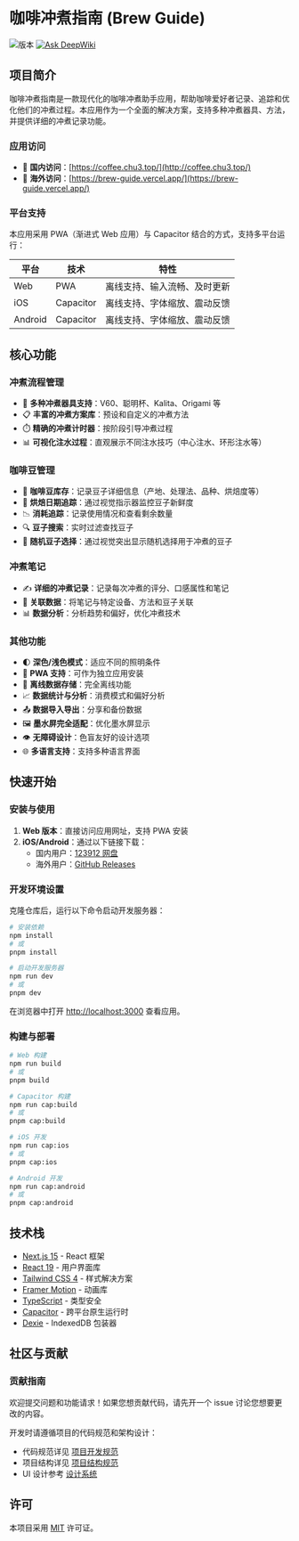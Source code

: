 # 咖啡冲煮指南 (Brew Guide)

![版本](https://img.shields.io/badge/版本-1.3.9-blue)
[![Ask DeepWiki](https://deepwiki.com/badge.svg)](https://deepwiki.com/chu3/brew-guide)

## 项目简介

咖啡冲煮指南是一款现代化的咖啡冲煮助手应用，帮助咖啡爱好者记录、追踪和优化他们的冲煮过程。本应用作为一个全面的解决方案，支持多种冲煮器具、方法，并提供详细的冲煮记录功能。

### 应用访问

- 🔗 **国内访问**：[https://coffee.chu3.top/](http://coffee.chu3.top/)
- 🔗 **海外访问**：[https://brew-guide.vercel.app/](https://brew-guide.vercel.app/)

### 平台支持

本应用采用 PWA（渐进式 Web 应用）与 Capacitor 结合的方式，支持多平台运行：

| 平台 | 技术 | 特性 |
|------|------|------|
| Web | PWA | 离线支持、输入流畅、及时更新 |
| iOS | Capacitor | 离线支持、字体缩放、震动反馈 |
| Android | Capacitor | 离线支持、字体缩放、震动反馈 |

## 核心功能

### 冲煮流程管理

- 🧰 **多种冲煮器具支持**：V60、聪明杯、Kalita、Origami 等
- 📋 **丰富的冲煮方案库**：预设和自定义的冲煮方法
- ⏱️ **精确的冲煮计时器**：按阶段引导冲煮过程
- 📊 **可视化注水过程**：直观展示不同注水技巧（中心注水、环形注水等）

### 咖啡豆管理

- 📝 **咖啡豆库存**：记录豆子详细信息（产地、处理法、品种、烘焙度等）
- 📅 **烘焙日期追踪**：通过视觉指示器监控豆子新鲜度
- 📉 **消耗追踪**：记录使用情况和查看剩余数量
- 🔍 **豆子搜索**：实时过滤查找豆子
- 🎲 **随机豆子选择**：通过视觉突出显示随机选择用于冲煮的豆子

### 冲煮笔记

- ✍️ **详细的冲煮记录**：记录每次冲煮的评分、口感属性和笔记
- 🔄 **关联数据**：将笔记与特定设备、方法和豆子关联
- 📊 **数据分析**：分析趋势和偏好，优化冲煮技术

### 其他功能

- 🌓 **深色/浅色模式**：适应不同的照明条件
- 📱 **PWA 支持**：可作为独立应用安装
- 💾 **离线数据存储**：完全离线功能
- 📈 **数据统计与分析**：消费模式和偏好分析
- 📤 **数据导入导出**：分享和备份数据
- 🖼️ **墨水屏完全适配**：优化墨水屏显示
- 👁️ **无障碍设计**：色盲友好的设计选项
- 🌐 **多语言支持**：支持多种语言界面

## 快速开始

### 安装与使用

1. **Web 版本**：直接访问应用网址，支持 PWA 安装
2. **iOS/Android**：通过以下链接下载：
   - 国内用户：[123912 网盘](https://www.123912.com/s/prGKTd-HpJWA)
   - 海外用户：[GitHub Releases](https://github.com/chu3/brew-guide/releases)

### 开发环境设置

克隆仓库后，运行以下命令启动开发服务器：

```bash
# 安装依赖
npm install
# 或
pnpm install

# 启动开发服务器
npm run dev
# 或
pnpm dev
```

在浏览器中打开 [http://localhost:3000](http://localhost:3000) 查看应用。

### 构建与部署

```bash
# Web 构建
npm run build
# 或
pnpm build

# Capacitor 构建
npm run cap:build
# 或
pnpm cap:build

# iOS 开发
npm run cap:ios
# 或
pnpm cap:ios

# Android 开发
npm run cap:android
# 或
pnpm cap:android
```

## 技术栈

- [Next.js 15](https://nextjs.org/) - React 框架
- [React 19](https://react.dev/) - 用户界面库
- [Tailwind CSS 4](https://tailwindcss.com/) - 样式解决方案
- [Framer Motion](https://www.framer.com/motion/) - 动画库
- [TypeScript](https://www.typescriptlang.org/) - 类型安全
- [Capacitor](https://capacitorjs.com/) - 跨平台原生运行时
- [Dexie](https://dexie.org/) - IndexedDB 包装器

## 社区与贡献

### 贡献指南

欢迎提交问题和功能请求！如果您想贡献代码，请先开一个 issue 讨论您想要更改的内容。

开发时请遵循项目的代码规范和架构设计：
- 代码规范详见 [项目开发规范](docs/project_develop.md)
- 项目结构详见 [项目结构规范](docs/project_struct.md)
- UI 设计参考 [设计系统](docs/design_system.md)

## 许可

本项目采用 [MIT](https://choosealicense.com/licenses/mit/) 许可证。
